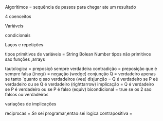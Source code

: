 Algorítimos  = sequência de passos para chegar ate um resultado

4 coenceitos 

Variáveis

condicionais 

Laços e repetições

tipos primitivos de variáveis = String Bolean Number
tipos não primitivos sao funções ,arrays 

tautologica = preposiçõ sempre verdadeira
contradição = preposição que é sempre falsa
(/neg/) = negação
(wedge) conjunção Q = verdadeiro apenas se tanto ´quanto q sao verdadeiros
(vee) disjunção = Q é verdadeiro se P eé verdadeiro ou se Q é verdadeiro
(righttarrow) implicação = Q é verdadeiro se P é verdadeiro ou se P é falso
(equiv) bicondicional = true se os 2 sao falsos ou verdadeiros 

variações de implicações 

reciprocas = *Se* sei programar,entao sei logica
contrapositiva = 
